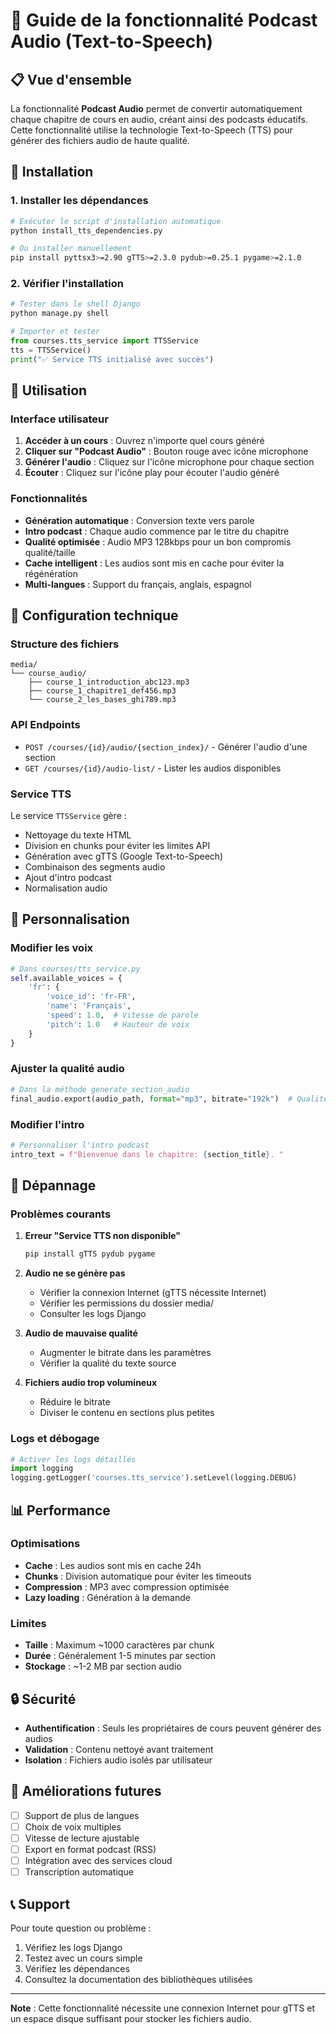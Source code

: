 # 🎤 Guide de la fonctionnalité Podcast Audio (Text-to-Speech)

## 📋 Vue d'ensemble

La fonctionnalité **Podcast Audio** permet de convertir automatiquement chaque chapitre de cours en audio, créant ainsi des podcasts éducatifs. Cette fonctionnalité utilise la technologie Text-to-Speech (TTS) pour générer des fichiers audio de haute qualité.

## 🚀 Installation

### 1. Installer les dépendances

```bash
# Exécuter le script d'installation automatique
python install_tts_dependencies.py

# Ou installer manuellement
pip install pyttsx3>=2.90 gTTS>=2.3.0 pydub>=0.25.1 pygame>=2.1.0
```

### 2. Vérifier l'installation

```python
# Tester dans le shell Django
python manage.py shell

# Importer et tester
from courses.tts_service import TTSService
tts = TTSService()
print("✅ Service TTS initialisé avec succès")
```

## 🎯 Utilisation

### Interface utilisateur

1. **Accéder à un cours** : Ouvrez n'importe quel cours généré
2. **Cliquer sur "Podcast Audio"** : Bouton rouge avec icône microphone
3. **Générer l'audio** : Cliquez sur l'icône microphone pour chaque section
4. **Écouter** : Cliquez sur l'icône play pour écouter l'audio généré

### Fonctionnalités

- **Génération automatique** : Conversion texte vers parole
- **Intro podcast** : Chaque audio commence par le titre du chapitre
- **Qualité optimisée** : Audio MP3 128kbps pour un bon compromis qualité/taille
- **Cache intelligent** : Les audios sont mis en cache pour éviter la régénération
- **Multi-langues** : Support du français, anglais, espagnol

## 🔧 Configuration technique

### Structure des fichiers

```
media/
└── course_audio/
    ├── course_1_introduction_abc123.mp3
    ├── course_1_chapitre1_def456.mp3
    └── course_2_les_bases_ghi789.mp3
```

### API Endpoints

- `POST /courses/{id}/audio/{section_index}/` - Générer l'audio d'une section
- `GET /courses/{id}/audio-list/` - Lister les audios disponibles

### Service TTS

Le service `TTSService` gère :
- Nettoyage du texte HTML
- Division en chunks pour éviter les limites API
- Génération avec gTTS (Google Text-to-Speech)
- Combinaison des segments audio
- Ajout d'intro podcast
- Normalisation audio

## 🎨 Personnalisation

### Modifier les voix

```python
# Dans courses/tts_service.py
self.available_voices = {
    'fr': {
        'voice_id': 'fr-FR',
        'name': 'Français',
        'speed': 1.0,  # Vitesse de parole
        'pitch': 1.0   # Hauteur de voix
    }
}
```

### Ajuster la qualité audio

```python
# Dans la méthode generate_section_audio
final_audio.export(audio_path, format="mp3", bitrate="192k")  # Qualité plus élevée
```

### Modifier l'intro

```python
# Personnaliser l'intro podcast
intro_text = f"Bienvenue dans le chapitre: {section_title}. "
```

## 🐛 Dépannage

### Problèmes courants

1. **Erreur "Service TTS non disponible"**
   ```bash
   pip install gTTS pydub pygame
   ```

2. **Audio ne se génère pas**
   - Vérifier la connexion Internet (gTTS nécessite Internet)
   - Vérifier les permissions du dossier media/
   - Consulter les logs Django

3. **Audio de mauvaise qualité**
   - Augmenter le bitrate dans les paramètres
   - Vérifier la qualité du texte source

4. **Fichiers audio trop volumineux**
   - Réduire le bitrate
   - Diviser le contenu en sections plus petites

### Logs et débogage

```python
# Activer les logs détaillés
import logging
logging.getLogger('courses.tts_service').setLevel(logging.DEBUG)
```

## 📊 Performance

### Optimisations

- **Cache** : Les audios sont mis en cache 24h
- **Chunks** : Division automatique pour éviter les timeouts
- **Compression** : MP3 avec compression optimisée
- **Lazy loading** : Génération à la demande

### Limites

- **Taille** : Maximum ~1000 caractères par chunk
- **Durée** : Généralement 1-5 minutes par section
- **Stockage** : ~1-2 MB par section audio

## 🔒 Sécurité

- **Authentification** : Seuls les propriétaires de cours peuvent générer des audios
- **Validation** : Contenu nettoyé avant traitement
- **Isolation** : Fichiers audio isolés par utilisateur

## 🚀 Améliorations futures

- [ ] Support de plus de langues
- [ ] Choix de voix multiples
- [ ] Vitesse de lecture ajustable
- [ ] Export en format podcast (RSS)
- [ ] Intégration avec des services cloud
- [ ] Transcription automatique

## 📞 Support

Pour toute question ou problème :
1. Vérifiez les logs Django
2. Testez avec un cours simple
3. Vérifiez les dépendances
4. Consultez la documentation des bibliothèques utilisées

---

**Note** : Cette fonctionnalité nécessite une connexion Internet pour gTTS et un espace disque suffisant pour stocker les fichiers audio.
